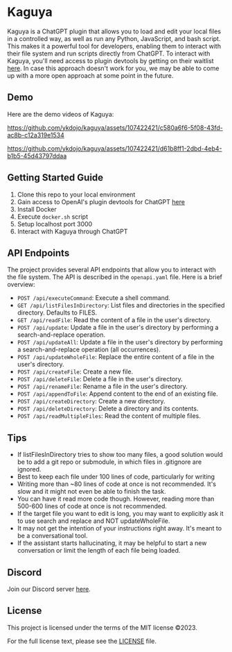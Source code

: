 # Kaguya

Kaguya is a ChatGPT plugin that allows you to load and edit your local files in a controlled way, as well as run any Python, JavaScript, and bash script. This makes it a powerful tool for developers, enabling them to interact with their file system and run scripts directly from ChatGPT. To interact with Kaguya, you'll need access to plugin devtools by getting on their waitlist [here](https://openai.com/waitlist/plugins). In case this approach doesn't work for you, we may be able to come up with a more open approach at some point in the future.

## Demo

Here are the demo videos of Kaguya: 

https://github.com/ykdojo/kaguya/assets/107422421/c580a6f6-5f08-43fd-ac8b-c12a319e1534

https://github.com/ykdojo/kaguya/assets/107422421/d61b8ff1-2dbd-4eb4-b1b5-45d43797ddaa

## Getting Started Guide

1. Clone this repo to your local environment
1. Gain access to OpenAI's plugin devtools for ChatGPT [here](https://openai.com/waitlist/plugins)
1. Install Docker
1. Execute ```docker.sh``` script
1. Setup localhost port 3000
1. Interact with Kaguya through ChatGPT

## API Endpoints

The project provides several API endpoints that allow you to interact with the file system. The API is described in the `openapi.yaml` file. Here is a brief overview:

- `POST /api/executeCommand`: Execute a shell command.
- `GET /api/listFilesInDirectory`: List files and directories in the specified directory. Defaults to FILES.
- `GET /api/readFile`: Read the content of a file in the user's directory.
- `POST /api/update`: Update a file in the user's directory by performing a search-and-replace operation.
- `POST /api/updateAll`: Update a file in the user's directory by performing a search-and-replace operation (all occurrences).
- `POST /api/updateWholeFile`: Replace the entire content of a file in the user's directory.
- `POST /api/createFile`: Create a new file.
- `POST /api/deleteFile`: Delete a file in the user's directory.
- `POST /api/renameFile`: Rename a file in the user's directory.
- `POST /api/appendToFile`: Append content to the end of an existing file.
- `POST /api/createDirectory`: Create a new directory.
- `POST /api/deleteDirectory`: Delete a directory and its contents.
- `POST /api/readMultipleFiles`: Read the content of multiple files.

## Tips

- If listFilesInDirectory tries to show too many files, a good solution would be to add a git repo or submodule, in which files in .gitignore are ignored.
- Best to keep each file under 100 lines of code, particularly for writing
- Writing more than ~80 lines of code at once is not recommended. It's slow and it might not even be able to finish the task.
- You can have it read more code though. However, reading more than 500-600 lines of code at once is not recommended.
- If the target file you want to edit is long, you may want to explicitly ask it to use search and replace and NOT updateWholeFile.
- It may not get the intention of your instructions right away. It's meant to be a conversational tool.
- If the assistant starts hallucinating, it may be helpful to start a new conversation or limit the length of each file being loaded.

## Discord

Join our Discord server [here](https://discord.com/invite/nNtVfKddDD).

## License 

This project is licensed under the terms of the MIT license ©2023.

For the full license text, please see the [LICENSE](./LICENSE) file.
